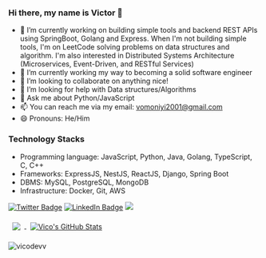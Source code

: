 ### Hi there, my name is Victor 👋

- 🔭  I’m currently working on building simple tools and backend REST APIs using SpringBoot, Golang and Express. When I'm not building simple tools, I'm on LeetCode solving problems on data structures and algorithm. I'm also interested in Distributed Systems Architecture (Microservices, Event-Driven, and RESTful Services)
- 🌱 I’m currently working my way to becoming a solid software engineer
- 👯 I’m looking to collaborate on anything nice!
- 🤔 I’m looking for help with Data structures/Algorithms
- 💬 Ask me about Python/JavaScript
- 📫 You can reach me via my email: vomoniyi2001@gmail.com 
- 😄 Pronouns: He/Him
### Technology Stacks
- Programming language: JavaScript, Python, Java, Golang, TypeScript, C, C++
- Frameworks: ExpressJS, NestJS, ReactJS, Django, Spring Boot
- DBMS: MySQL, PostgreSQL, MongoDB
- Infrastructure: Docker, Git, AWS

[![Twitter Badge](https://img.shields.io/badge/Twitter-Profile-informational?style=flat&logo=twitter&logoColor=white&color=1CA2F1)](https://twitter.com/vicodev_)
[![LinkedIn Badge](https://img.shields.io/badge/LinkedIn-Profile-informational?style=flat&logo=linkedin&logoColor=white&color=0D76A8)](https://www.linkedin.com/in/victor-omoniyi-56a65218b/)
[![](https://visitcount.itsvg.in/api?id=vicodevv&icon=2&color=9)](https://visitcount.itsvg.in)
<br>

<a href="https://github.com/vicodevv">
  <img align="center" style="margin:0.5rem" src="https://github-readme-stats.vercel.app/api/top-langs/?username=vicodevv&hide=html,css&title_color=ffffff&text_color=c9cacc&icon_color=4AB197&bg_color=1A2B34" />
</a>

<a href="https://github.com/vicodevv">
  <img align="center" style="margin:0.5rem" src="https://github-readme-stats.vercel.app/api?username=vicodevv&show_icons=true&line_height=27&count_private=true&title_color=ffffff&text_color=c9cacc&icon_color=4AB097&bg_color=1A2B34" alt="Vico's GitHub Stats" />
</a>

<p><img align="center" src="https://github-readme-streak-stats.herokuapp.com/?user=vicodevv&" alt="vicodevv" /></p>
